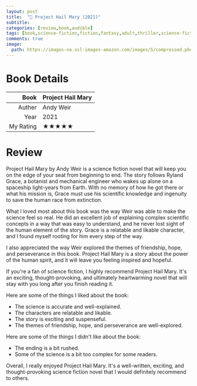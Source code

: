 ```yaml
---
layout: post
title:  "📖 Project Hail Mary (2021)"
subtitle:
categories: [review,book,audible]
tags: [book,science-fiction,fiction,fantasy,adult,thriller,science-fiction-fantasy,mystery,adventure,comedy,"2021",audible,andy weir,Google-Bard,review]
comments: true
image:
  path: https://images-na.ssl-images-amazon.com/images/S/compressed.photo.goodreads.com/books/1597695864i/54493401.jpg
---
```



# Book Details

Book|Project Hail Mary
--:|:--
Auther|Andy Weir
Year|2021
My Rating|★★★★★

# Review
Project Hail Mary by Andy Weir is a science fiction novel that will keep you on the edge of your seat from beginning to end. The story follows Ryland Grace, a botanist and mechanical engineer who wakes up alone on a spaceship light-years from Earth. With no memory of how he got there or what his mission is, Grace must use his scientific knowledge and ingenuity to save the human race from extinction.

What I loved most about this book was the way Weir was able to make the science feel so real. He did an excellent job of explaining complex scientific concepts in a way that was easy to understand, and he never lost sight of the human element of the story. Grace is a relatable and likable character, and I found myself rooting for him every step of the way.

I also appreciated the way Weir explored the themes of friendship, hope, and perseverance in this book. Project Hail Mary is a story about the power of the human spirit, and it will leave you feeling inspired and hopeful.

If you're a fan of science fiction, I highly recommend Project Hail Mary. It's an exciting, thought-provoking, and ultimately heartwarming novel that will stay with you long after you finish reading it.

Here are some of the things I liked about the book:
- The science is accurate and well-explained.
- The characters are relatable and likable.
- The story is exciting and suspenseful.
- The themes of friendship, hope, and perseverance are well-explored.

Here are some of the things I didn't like about the book:
- The ending is a bit rushed.
- Some of the science is a bit too complex for some readers.

Overall, I really enjoyed Project Hail Mary. It's a well-written, exciting, and thought-provoking science fiction novel that I would definitely recommend to others.